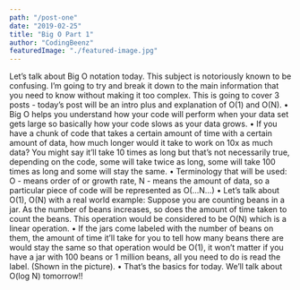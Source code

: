 ```yaml
---
path: "/post-one"
date: "2019-02-25"
title: "Big O Part 1"
author: "CodingBeenz"
featuredImage: "./featured-image.jpg"
---
```


Let’s talk about Big O notation today. This subject is notoriously known to be confusing. I’m going to try and break it down to the main information that you need to know without making it too complex. This is going to cover 3 posts - today’s post will be an intro plus and explanation of O(1) and O(N).
•
Big O helps you understand how your code will perform when your data set gets large so basically how your code slows as your data grows.
•
If you have a chunk of code that takes a certain amount of time with a certain amount of data, how much longer would it take to work on 10x as much data? You might say it’ll take 10 times as long but that’s not necessarily true, depending on the code, some will take twice as long, some will take 100 times as long and some will stay the same.
•
Terminology that will be used:
O - means order of or growth rate,
N - means the amount of data,
so a particular piece of code will be represented as O(…N…)
•
Let’s talk about O(1), O(N) with a real world example:
Suppose you are counting beans in a jar. As the number of beans increases, so does the amount of time taken to count the beans. This operation would be considered to be O(N) which is a linear operation.
•
If the jars come labeled with the number of beans on them, the amount of time it’ll take for you to tell how many beans there are would stay the same so that operation would be O(1), it won’t matter if you have a jar with 100 beans or 1 million beans, all you need to do is read the label. (Shown in the picture).
•
That’s the basics for today. We’ll talk about O(log N) tomorrow!!
